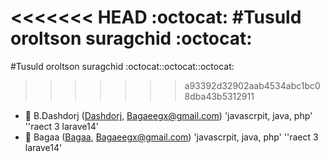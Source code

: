 <<<<<<< HEAD
:octocat: 
#Tusuld oroltson suragchid :octocat:
=======
#Tusuld oroltson suragchid :octocat::octocat::octocat:
>>>>>>> a93392d32902aab4534abc1bc08dba43b5312911

* :rocket: B.Dashdorj ([Dashdorj](https://github.com/Dashdorj/), Bagaeegx@gmail.com) 'javascrpit, java, php' ''raect 3 larave14'
* :dizzy: Bagaa ([Bagaa](https://github.com/Bagaa/), Bagaeegx@gmail.com) 'javascrpit, java, php' ''raect 3 larave14'
